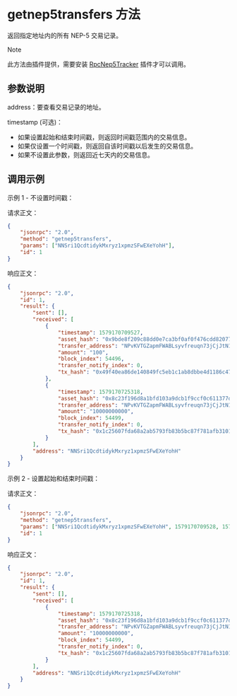 # getnep5transfers 方法

返回指定地址内的所有 NEP-5 交易记录。

> [!Note]
>
> 此方法由插件提供，需要安装 [RpcNep5Tracker](https://github.com/neo-project/neo-modules/releases) 插件才可以调用。

## 参数说明

address：要查看交易记录的地址。

timestamp (可选)：

- 如果设置起始和结束时间戳，则返回时间戳范围内的交易信息。
- 如果仅设置一个时间戳，则返回自该时间戳以后发生的交易信息。
- 如果不设置此参数，则返回近七天内的交易信息。

## 调用示例

示例 1  - 不设置时间戳：

请求正文：

```json
{
    "jsonrpc": "2.0",
    "method": "getnep5transfers",
    "params": ["NNSri1QcdtidykMxryz1xpmzSFwEXeYohH"],
    "id": 1
}
```

响应正文：

```json
{
    "jsonrpc": "2.0",
    "id": 1,
    "result": {
        "sent": [],
        "received": [
            {
                "timestamp": 1579170709527,
                "asset_hash": "0x9bde8f209c88dd0e7ca3bf0af0f476cdd8207789",
                "transfer_address": "NPvKVTGZapmFWABLsyvfreuqn73jCjJtN1",
                "amount": "100",
                "block_index": 54496,
                "transfer_notify_index": 0,
                "tx_hash": "0x49f40ea86de140849fc5eb1c1ab8dbbe4d1186c47807963a162338d979e79c0f"
            },
            {
                "timestamp": 1579170725318,
                "asset_hash": "0x8c23f196d8a1bfd103a9dcb1f9ccf0c611377d3b",
                "transfer_address": "NPvKVTGZapmFWABLsyvfreuqn73jCjJtN1",
                "amount": "10000000000",
                "block_index": 54499,
                "transfer_notify_index": 0,
                "tx_hash": "0x1c25607fda68a2ab5793fb83b5bc87f781afb310127b440620b4ad176d77fa3d"
            }
        ],
        "address": "NNSri1QcdtidykMxryz1xpmzSFwEXeYohH"
    }
}
```

示例 2 - 设置起始和结束时间戳：

请求正文：

```json
{
    "jsonrpc": "2.0",
    "method": "getnep5transfers",
    "params": ["NNSri1QcdtidykMxryz1xpmzSFwEXeYohH", 1579170709528, 1579170725319],
    "id": 1
}
```

响应正文：

```json
{
    "jsonrpc": "2.0",
    "id": 1,
    "result": {
        "sent": [],
        "received": [
            {
                "timestamp": 1579170725318,
                "asset_hash": "0x8c23f196d8a1bfd103a9dcb1f9ccf0c611377d3b",
                "transfer_address": "NPvKVTGZapmFWABLsyvfreuqn73jCjJtN1",
                "amount": "10000000000",
                "block_index": 54499,
                "transfer_notify_index": 0,
                "tx_hash": "0x1c25607fda68a2ab5793fb83b5bc87f781afb310127b440620b4ad176d77fa3d"
            }
        ],
        "address": "NNSri1QcdtidykMxryz1xpmzSFwEXeYohH"
    }
}
```



